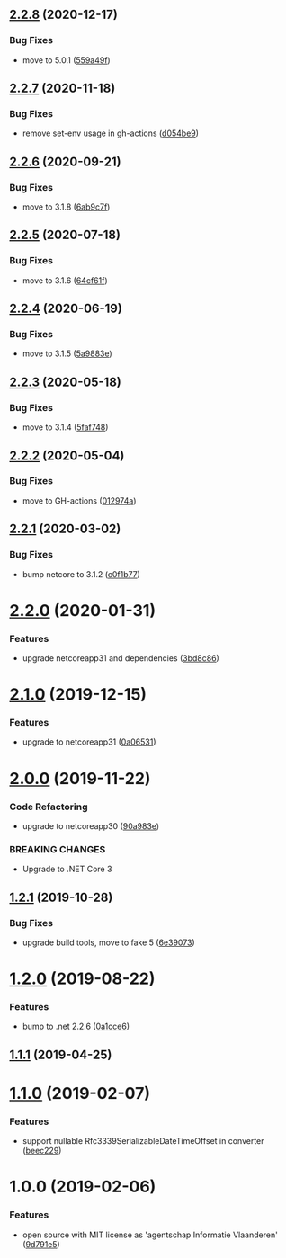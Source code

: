 ## [2.2.8](https://github.com/informatievlaanderen/rfc3339-datetimeoffset/compare/v2.2.7...v2.2.8) (2020-12-17)


### Bug Fixes

* move to 5.0.1 ([559a49f](https://github.com/informatievlaanderen/rfc3339-datetimeoffset/commit/559a49f3290bd9e31daa8ce331520a71c49fb8eb))

## [2.2.7](https://github.com/informatievlaanderen/rfc3339-datetimeoffset/compare/v2.2.6...v2.2.7) (2020-11-18)


### Bug Fixes

* remove set-env usage in gh-actions ([d054be9](https://github.com/informatievlaanderen/rfc3339-datetimeoffset/commit/d054be9aca3bc2c5a803ad664c1cea3bb29cbbee))

## [2.2.6](https://github.com/informatievlaanderen/rfc3339-datetimeoffset/compare/v2.2.5...v2.2.6) (2020-09-21)


### Bug Fixes

* move to 3.1.8 ([6ab9c7f](https://github.com/informatievlaanderen/rfc3339-datetimeoffset/commit/6ab9c7fc67a68b53777068d811e3ed0340f9319f))

## [2.2.5](https://github.com/informatievlaanderen/rfc3339-datetimeoffset/compare/v2.2.4...v2.2.5) (2020-07-18)


### Bug Fixes

* move to 3.1.6 ([64cf61f](https://github.com/informatievlaanderen/rfc3339-datetimeoffset/commit/64cf61fec06b720963a630feae6c169fe2243a1e))

## [2.2.4](https://github.com/informatievlaanderen/rfc3339-datetimeoffset/compare/v2.2.3...v2.2.4) (2020-06-19)


### Bug Fixes

* move to 3.1.5 ([5a9883e](https://github.com/informatievlaanderen/rfc3339-datetimeoffset/commit/5a9883ea333fe45dba744b33c3d3070e52ad4049))

## [2.2.3](https://github.com/informatievlaanderen/rfc3339-datetimeoffset/compare/v2.2.2...v2.2.3) (2020-05-18)


### Bug Fixes

* move to 3.1.4 ([5faf748](https://github.com/informatievlaanderen/rfc3339-datetimeoffset/commit/5faf7486c266da7379d3b34348ca9841f4cd8e3d))

## [2.2.2](https://github.com/informatievlaanderen/rfc3339-datetimeoffset/compare/v2.2.1...v2.2.2) (2020-05-04)


### Bug Fixes

* move to GH-actions ([012974a](https://github.com/informatievlaanderen/rfc3339-datetimeoffset/commit/012974a71e9b4c7d31de15b48ecba3abafe5a3f3))

## [2.2.1](https://github.com/informatievlaanderen/rfc3339-datetimeoffset/compare/v2.2.0...v2.2.1) (2020-03-02)


### Bug Fixes

* bump netcore to 3.1.2 ([c0f1b77](https://github.com/informatievlaanderen/rfc3339-datetimeoffset/commit/c0f1b77379c3adba0c6a403de9e2a1113568b7f7))

# [2.2.0](https://github.com/informatievlaanderen/rfc3339-datetimeoffset/compare/v2.1.0...v2.2.0) (2020-01-31)


### Features

* upgrade netcoreapp31 and dependencies ([3bd8c86](https://github.com/informatievlaanderen/rfc3339-datetimeoffset/commit/3bd8c86b151b7858ce4daf1727253bea1a10324a))

# [2.1.0](https://github.com/informatievlaanderen/rfc3339-datetimeoffset/compare/v2.0.0...v2.1.0) (2019-12-15)


### Features

* upgrade to netcoreapp31 ([0a06531](https://github.com/informatievlaanderen/rfc3339-datetimeoffset/commit/0a0653131612894889644b5420ae84cb363818d0))

# [2.0.0](https://github.com/informatievlaanderen/rfc3339-datetimeoffset/compare/v1.2.1...v2.0.0) (2019-11-22)


### Code Refactoring

* upgrade to netcoreapp30 ([90a983e](https://github.com/informatievlaanderen/rfc3339-datetimeoffset/commit/90a983e))


### BREAKING CHANGES

* Upgrade to .NET Core 3

## [1.2.1](https://github.com/informatievlaanderen/rfc3339-datetimeoffset/compare/v1.2.0...v1.2.1) (2019-10-28)


### Bug Fixes

* upgrade build tools, move to fake 5 ([6e39073](https://github.com/informatievlaanderen/rfc3339-datetimeoffset/commit/6e39073))

# [1.2.0](https://github.com/informatievlaanderen/rfc3339-datetimeoffset/compare/v1.1.1...v1.2.0) (2019-08-22)


### Features

* bump to .net 2.2.6 ([0a1cce6](https://github.com/informatievlaanderen/rfc3339-datetimeoffset/commit/0a1cce6))

## [1.1.1](https://github.com/informatievlaanderen/rfc3339-datetimeoffset/compare/v1.1.0...v1.1.1) (2019-04-25)

# [1.1.0](https://github.com/informatievlaanderen/rfc3339-datetimeoffset/compare/v1.0.0...v1.1.0) (2019-02-07)


### Features

* support nullable Rfc3339SerializableDateTimeOffset in converter ([beec229](https://github.com/informatievlaanderen/rfc3339-datetimeoffset/commit/beec229))

# 1.0.0 (2019-02-06)


### Features

* open source with MIT license as 'agentschap Informatie Vlaanderen' ([9d791e5](https://github.com/informatievlaanderen/rfc3339-datetimeoffset/commit/9d791e5))
